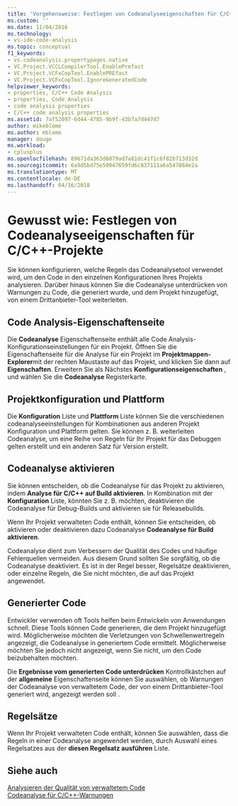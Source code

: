 ```yaml
---
title: 'Vorgehensweise: Festlegen von Codeanalyseeigenschaften für C/C++-Projekte | Microsoft Docs'
ms.custom: ''
ms.date: 11/04/2016
ms.technology:
- vs-ide-code-analysis
ms.topic: conceptual
f1_keywords:
- vs.codeanalysis.propertypages.native
- VC.Project.VCCLCompilerTool.EnablePrefast
- VC.Project.VCFxCopTool.EnablePREfast
- VC.Project.VCFxCopTool.IgnoreGeneratedCode
helpviewer_keywords:
- properties, C/C++ Code Analysis
- properties, Code Analysis
- code analysis properties
- C/C++ code analysis properties
ms.assetid: 7af52097-6d44-4785-9b9f-43b7a7d447d7
author: mikeblome
ms.author: mblome
manager: douge
ms.workload:
- cplusplus
ms.openlocfilehash: 89671da363d6079ad7a81dc41f1c6f82b713d32d
ms.sourcegitcommit: 6a9d5bd75e50947659fd6c837111a6a547884e2a
ms.translationtype: MT
ms.contentlocale: de-DE
ms.lasthandoff: 04/16/2018
---
```

# <a name="how-to-set-code-analysis-properties-for-cc-projects"></a>Gewusst wie: Festlegen von Codeanalyseeigenschaften für C/C++-Projekte
Sie können konfigurieren, welche Regeln das Codeanalysetool verwendet wird, um den Code in den einzelnen Konfigurationen Ihres Projekts analysieren. Darüber hinaus können Sie die Codeanalyse unterdrücken von Warnungen zu Code, die generiert wurde, und dem Projekt hinzugefügt, von einem Drittanbieter-Tool weiterleiten.  
  
## <a name="code-analysis-property-page"></a>Code Analysis-Eigenschaftenseite  
 Die **Codeanalyse** Eigenschaftenseite enthält alle Code Analysis-Konfigurationseinstellungen für ein Projekt. Öffnen Sie die Eigenschaftenseite für die Analyse für ein Projekt im **Projektmappen-Explorer**mit der rechten Maustaste auf das Projekt, und klicken Sie dann auf **Eigenschaften**. Erweitern Sie als Nächstes **Konfigurationseigenschaften** , und wählen Sie die **Codeanalyse** Registerkarte.  
  
## <a name="project-configuration-and-platform"></a>Projektkonfiguration und Plattform  
 Die **Konfiguration** Liste und **Plattform** Liste können Sie die verschiedenen codeanalyseeinstellungen für Kombinationen aus anderen Projekt Konfiguration und Plattform gelten. Sie können z. B. weiterleiten Codeanalyse, um eine Reihe von Regeln für Ihr Projekt für das Debuggen gelten erstellt und ein anderen Satz für Version erstellt.  
  
## <a name="enabling-code-analysis"></a>Codeanalyse aktivieren  
 Sie können entscheiden, ob die Codeanalyse für das Projekt zu aktivieren, indem **Analyse für C/C++ auf Build aktivieren**. In Kombination mit der **Konfiguration** Liste, könnten Sie z. B. möchten, deaktivieren die Codeanalyse für Debug-Builds und aktivieren sie für Releasebuilds.  
  
 Wenn Ihr Projekt verwalteten Code enthält, können Sie entscheiden, ob aktivieren oder deaktivieren dazu Codeanalyse **Codeanalyse für Build aktivieren**.  
  
 Codeanalyse dient zum Verbessern der Qualität des Codes und häufige Fehlerquellen vermeiden. Aus diesem Grund sollten Sie sorgfältig, ob die Codeanalyse deaktiviert. Es ist in der Regel besser, Regelsätze deaktivieren, oder einzelne Regeln, die Sie nicht möchten, die auf das Projekt angewendet.  
  
## <a name="generated-code"></a>Generierter Code  
 Entwickler verwenden oft Tools helfen beim Entwickeln von Anwendungen schnell. Diese Tools können Code generieren, die dem Projekt hinzugefügt wird. Möglicherweise möchten die Verletzungen von Schwellenwertregeln angezeigt, die Codeanalyse in generiertem Code ermittelt. Möglicherweise möchten Sie jedoch nicht angezeigt, wenn Sie nicht, um den Code beizubehalten möchten.  
  
 Die **Ergebnisse vom generierten Code unterdrücken** Kontrollkästchen auf der **allgemeine** Eigenschaftenseite können Sie auswählen, ob Warnungen der Codeanalyse von verwaltetem Code, der von einem Drittanbieter-Tool generiert wird, angezeigt werden soll .  
  
## <a name="rule-sets"></a>Regelsätze  
 Wenn Ihr Projekt verwalteten Code enthält, können Sie auswählen, dass die Regeln in einer Codeanalyse angewendet werden, durch Auswahl eines Regelsatzes aus der **diesen Regelsatz ausführen** Liste.  
  
## <a name="see-also"></a>Siehe auch  
 [Analysieren der Qualität von verwaltetem Code](../code-quality/analyzing-managed-code-quality-by-using-code-analysis.md)   
 [Codeanalyse für C/C++-Warnungen](../code-quality/code-analysis-for-c-cpp-warnings.md)
